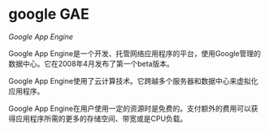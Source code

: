 # google GAE

*Google App Engine*

Google App Engine是一个开发、托管网络应用程序的平台，使用Google管理的数据中心。它在2008年4月发布了第一个beta版本。

Google App Engine使用了云计算技术。它跨越多个服务器和数据中心来虚拟化应用程序。

Google App Engine在用户使用一定的资源时是免费的。支付额外的费用可以获得应用程序所需的更多的存储空间、带宽或是CPU负载。